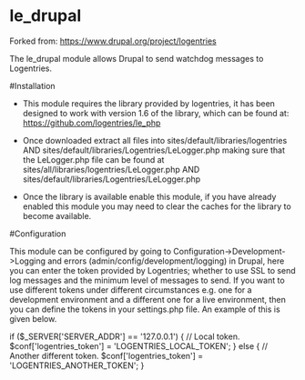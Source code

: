 # le_drupal
Forked from: https://www.drupal.org/project/logentries

The le_drupal module allows Drupal to send watchdog messages to Logentries.

#Installation

* This module requires the library provided by logentries, it has been designed
  to work with version 1.6 of the library, which can be found at:
  https://github.com/logentries/le_php

* Once downloaded extract all files into sites/default/libraries/logentries
  AND
  sites/default/libraries/Logentries/LeLogger.php
  making sure that the LeLogger.php file can be found at
  sites/all/libraries/logentries/LeLogger.php
  AND
  sites/default/libraries/Logentries/LeLogger.php

* Once the library is available enable this module, if you have already enabled
  this module you may need to clear the caches for the library to become
  available.

#Configuration

This module can be configured by going to Configuration->Development->Logging
and errors (admin/config/development/logging) in Drupal, here you can enter
the token provided by Logentries; whether to use SSL to send log messages and
the minimum level of messages to send.
If you want to use different tokens under different circumstances e.g. one for
a development environment and a different one for a live environment, then you
can define the tokens in your settings.php file. An example of this is given
below.

if ($_SERVER['SERVER_ADDR'] == '127.0.0.1') {
  // Local token.
  $conf['logentries_token'] = 'LOGENTRIES_LOCAL_TOKEN';
}
else {
  // Another different token.
  $conf['logentries_token'] = 'LOGENTRIES_ANOTHER_TOKEN';
}
